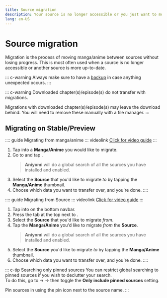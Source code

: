 ```yaml
---
title: Source migration
description: Your source is no longer accessible or you just want to move to another? No problem.
lang: en-US
---
```


# Source migration

Migration is the process of moving manga/anime between sources without losing progress. This is most often used when a source is no longer accessible or another source is more up-to-date.

::: c-warning
Always make sure to have a [backup](/help/guides/creating-backups/) in case anything unexpected occurs.
:::

::: c-warning
Downloaded chapter(s)/episode(s) do not transfer with migrations.

Migrations with downloaded chapter(s)/episode(s) may leave the download behind. You will need to remove these manually with a file manager.
:::

## Migrating on Stable/Preview

:::: guide Migrating from manga/anime
::: videolink
[<MaterialIcon icon="videocam"/> Click for video guide](/assets/guides_migrate-preview-manga.webm)
:::

1. Tap into a **Manga/Anime** you would like to migrate.
1. Go to <Navigation item="overflow"/> and tap <Navigation item="migrate" />.
	> **Aniyomi** will do a global search of all the sources you have installed and enabled.
1. Select the **Source** that you'd like to migrate *to* by tapping the **Manga/Anime** thumbnail.
1. Choose which data you want to transfer over, and you're done.
::::

:::: guide Migrating from Source
::: videolink
[<MaterialIcon icon="videocam"/> Click for video guide](/assets/guides_migrate-preview-source.webm)
:::

1. Tap into <Navigation item="browse"/> on the bottom navbar.
1. Press the <Navigation item="migrate" /> tab at the top next to <Navigation item="manga_extensions" />.
1. Select the **Source** that you'd like to migrate *from*.
1. Tap the **Manga/Anime** you'd like to migrate *from* the **Source**.
	> **Aniyomi** will do a global search of all the sources you have installed and enabled.
1. Select the **Source** you'd like to migrate *to* by tapping the **Manga/Anime** thumbnail.
1. Choose which data you want to transfer over, and you're done.
::::

::: c-tip Searching only pinned sources
You can restrict global searching to pinned sources if you wish to declutter your search.</br>To do this, go to <Navigation item="more"/> → <Navigation item="settings"/> →  <Navigation item="browse"/> then toggle the **Only include pinned sources** setting.

Pin sources in <Navigation item="browse"/> using the <MaterialIcon icon="push_pin" /> pin icon next to the source name.
:::